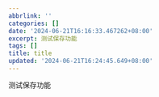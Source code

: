 ```yaml
---
abbrlink: ''
categories: []
date: '2024-06-21T16:16:33.467262+08:00'
excerpt: 测试保存功能 
tags: []
title: title
updated: '2024-06-21T16:24:45.649+08:00'
---
```

测试保存功能
